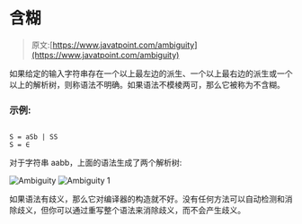 # 含糊

> 原文:[https://www.javatpoint.com/ambiguity](https://www.javatpoint.com/ambiguity)

如果给定的输入字符串存在一个以上最左边的派生、一个以上最右边的派生或一个以上的解析树，则称语法不明确。如果语法不模棱两可，那么它被称为不含糊。

### 示例:

```

S = aSb | SS
S = ∈

```

对于字符串 aabb，上面的语法生成了两个解析树:

![Ambiguity](../Images/720dd3a7d84005011342bc477feb259e.png) ![Ambiguity 1](../Images/126a51c19f558b3e7c951921561a743e.png)

如果语法有歧义，那么它对编译器的构造就不好。没有任何方法可以自动检测和消除歧义，但你可以通过重写整个语法来消除歧义，而不会产生歧义。